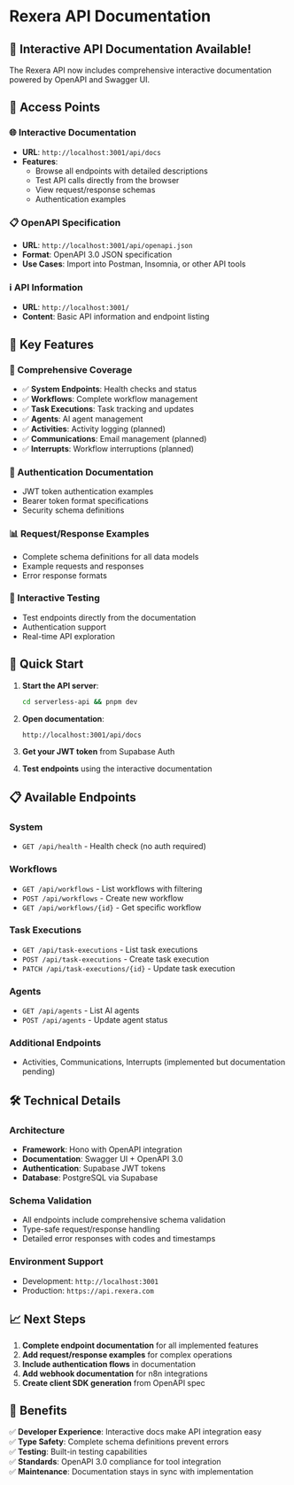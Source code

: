 # Rexera API Documentation

## 🎉 Interactive API Documentation Available!

The Rexera API now includes comprehensive interactive documentation powered by OpenAPI and Swagger UI.

## 📍 Access Points

### 🌐 Interactive Documentation
- **URL**: `http://localhost:3001/api/docs`
- **Features**: 
  - Browse all endpoints with detailed descriptions
  - Test API calls directly from the browser
  - View request/response schemas
  - Authentication examples

### 📋 OpenAPI Specification
- **URL**: `http://localhost:3001/api/openapi.json`
- **Format**: OpenAPI 3.0 JSON specification
- **Use Cases**: Import into Postman, Insomnia, or other API tools

### ℹ️ API Information
- **URL**: `http://localhost:3001/`
- **Content**: Basic API information and endpoint listing

## 🔧 Key Features

### 📖 Comprehensive Coverage
- ✅ **System Endpoints**: Health checks and status
- ✅ **Workflows**: Complete workflow management
- ✅ **Task Executions**: Task tracking and updates
- ✅ **Agents**: AI agent management
- ✅ **Activities**: Activity logging (planned)
- ✅ **Communications**: Email management (planned)
- ✅ **Interrupts**: Workflow interruptions (planned)

### 🔐 Authentication Documentation
- JWT token authentication examples
- Bearer token format specifications
- Security schema definitions

### 📊 Request/Response Examples
- Complete schema definitions for all data models
- Example requests and responses
- Error response formats

### 🎯 Interactive Testing
- Test endpoints directly from the documentation
- Authentication support
- Real-time API exploration

## 🚀 Quick Start

1. **Start the API server**:
   ```bash
   cd serverless-api && pnpm dev
   ```

2. **Open documentation**:
   ```
   http://localhost:3001/api/docs
   ```

3. **Get your JWT token** from Supabase Auth

4. **Test endpoints** using the interactive documentation

## 📋 Available Endpoints

### System
- `GET /api/health` - Health check (no auth required)

### Workflows  
- `GET /api/workflows` - List workflows with filtering
- `POST /api/workflows` - Create new workflow
- `GET /api/workflows/{id}` - Get specific workflow

### Task Executions
- `GET /api/task-executions` - List task executions
- `POST /api/task-executions` - Create task execution
- `PATCH /api/task-executions/{id}` - Update task execution

### Agents
- `GET /api/agents` - List AI agents
- `POST /api/agents` - Update agent status

### Additional Endpoints
- Activities, Communications, Interrupts (implemented but documentation pending)

## 🛠️ Technical Details

### Architecture
- **Framework**: Hono with OpenAPI integration
- **Documentation**: Swagger UI + OpenAPI 3.0
- **Authentication**: Supabase JWT tokens
- **Database**: PostgreSQL via Supabase

### Schema Validation
- All endpoints include comprehensive schema validation
- Type-safe request/response handling
- Detailed error responses with codes and timestamps

### Environment Support
- Development: `http://localhost:3001`
- Production: `https://api.rexera.com`

## 📈 Next Steps

1. **Complete endpoint documentation** for all implemented features
2. **Add request/response examples** for complex operations
3. **Include authentication flows** in documentation
4. **Add webhook documentation** for n8n integrations
5. **Create client SDK generation** from OpenAPI spec

## 🎯 Benefits

✅ **Developer Experience**: Interactive docs make API integration easy  
✅ **Type Safety**: Complete schema definitions prevent errors  
✅ **Testing**: Built-in testing capabilities  
✅ **Standards**: OpenAPI 3.0 compliance for tool integration  
✅ **Maintenance**: Documentation stays in sync with implementation